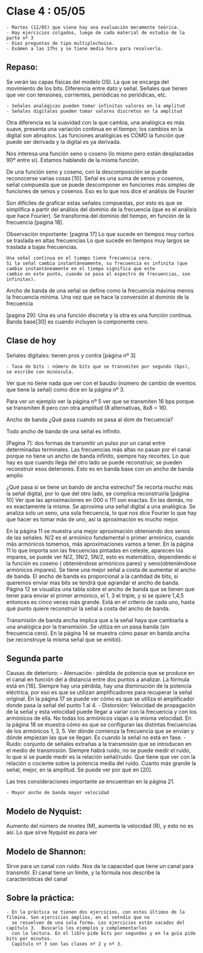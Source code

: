 # Clase 4 : 05/05

	- Martes (12/05) que viene hay una evaluación meramente teórica.
	- Hay ejercicios colgados, luego de cada material de estudio de la parte nº 3
	- Diez preguntas de tipo multiplechoice.
	- Exámen a las 17hs y se tiene media hora para resolverlo.

## Repaso:
Se verán las capas físicas del modelo OSI. La que se encarga del movimiento de los bits. Diferencia entre dato y señal.
Señales que tienen que ver con tensiones, corrientes, periódicas no periódicas, etc.

	- Señales analógicas pueden tomar infinitas valores en la amplitud
	- Señales digitales pueden tomar valores discretos en la amplitud
Otra diferencia es la suavidad con la que cambia, una analógica es más suave, presenta una variación continua en el tiempo; los
cambios en la digital son abruptos. Las funciones analógicas es COMO la función que puede ser derivada y la digital es ya derivada.

Nos interesa una función seno o coseno (lo mismo pero están desplazadas 90º entre si). Estamos hablando de la misma función.

De una función seno y coseno, con la descomposición se puede reconocerse varias cosas [10].
Señal es una suma de senos y cosenos, señal compuesta que se puede descomponer en funciones más simples de funciones de senos y
cosenos. Eso es lo que nos dice el análisis de Fourier

Son difíciles de graficar estas señales compuestas, por esto es que se simplifica a partir del análisis del dominio de la
frecuencia (que es el análisis que hace Fourier). Se transforma del dominio del tiempo, en función de la frecuencia [pagina 18].

Observación importante: [pagina 17]
	Lo que sucede en tiempos muy cortos se traslada en altas frecuencias
	Lo que sucede en tiempos muy largos se traslada a bajas frecuencias.

	Una señal continua en el tiempo tiene frecuencia cero.
	Si la señal cambia instantáneamente, su frecuencia es infinita (que cambie instantáneamente en el tiempo significa que este
	cambio en este punto, cuando se pasa al espectro de frecuencias, son infinitas).

Ancho de banda de una señal se define como la frecuencia máxima menos la frecuencia mínima. Una vez que se hace la conversión al
dominio de la frecuencia

[pagina 29]:
	Una es una función discreta y la otra es una función continua.
	Banda base[30] es cuando incluyen la componente cero.

## Clase de hoy

Señales digitales: tienen pros y contra [página nº 3]

	- Tasa de bits : número de bits que se transmiten por segundo (bps), se escribe con minúscula.

Ver que no tiene nada que ver con el baudio (número de cambio de eventos que tiene la señal) como dice en la página nº 3.

Para ver un ejemplo ver la página nº 5 ver que se transmiten 16 bps porque se transmiten 8 pero con otra amplitud (8 alternativas,
8x8 = 16).

Ancho de banda
¿Qué pasa cuando se pasa al dom de frecuencia?

Todo ancho de banda de una señal es infinito.

[Pagina 7]: dos formas de transmitir un pulso por un canal entre determinadas terminales.
Las frecuencias más altas no pasan por el canal porque no tiene un ancho de banda infinito, siempre hay recortes. Lo que hay es
que cuando llega del otro lado se puede reconstruir, se pueden reconstruir esos deteriores.  Esto es en banda base con un ancho de
banda amplio

¿Qué pasa si se tiene un bando de ancha estrecho? Se recorta mucho más la señal digital, por lo que del otro lado, se complica
reconstruirla [página 10]
Ver que las aproximaciones en 000 o 111 son exactas. En las demás, no es exactamente la misma. Se aproxima una señal digital a una
analógica. Se analiza solo un seno, una sola frecuencia, lo que nos dice Fourier lo que hay que hacer es tomar más de uno, así la
aproximación es mucho mejor.

En la página 11 se muestra una mejor aproximación obteniendo dos senos de las señales. N/2 es el armónico fundamental o primer
armónico, cuando más armónicos tomemos, más aproximaciones vamos a tener.
En la página 11 lo que importa son las frecuencias pintadas en celeste, aparecen los impares, se puede ver N/2, 3N/2, 5N/2, esto
es matemático, dependiendo si la función es coseno ( obteniéndose armónicos pares) y seno(obteniéndose armónicos impares).
Se tiene una mejor señal a costa de aumentar el ancho de banda. El ancho de banda es proporcional a la cantidad de bits, si
queremos enviar mas bits se tendrá que agrandar el ancho de banda.
Página 12 se visualiza una tabla sobre el ancho de banda que se tienen que tener para enviar el primer armónico, el 1, 3 el
triple, y si se quiere 1,4,5 entonces es cinco veces más grande.
Está en el criterio de cada uno, hasta qué punto quiere reconstruir la señal a costa del ancho de banda.

Transmisión de banda ancha implica que a la señal haya que cambiarla a una analógica por la transmisión. Se utiliza en un pasa
banda (sin frecuencia cero).
En la página 14 se muestra cómo pasar en banda ancha (se reconstruye la misma señal que se emitió).

## Segunda parte
Causas de deterioro:
	- Atenuación : pérdida de potencia que se produce en el canal en función del a distancia entre dos puntos a analizar. La
	  fórmula está en [16]. Siempre hay una pérdida, hay una disminución de la potencia eléctrica, por eso es que se utilizan
	  amplificadores para recuperar la señal original. En la página 17 se puede ver cómo es que se utiliza el amplificador
	  donde pasa la señal del punto 1 al 4.
	- Distorsión: Velocidad de propagación de la señal y esta velocidad puede llegar a variar con la frecuencia y con los
	  armónicos de ella. No todas los armónicos viajan a la misma velocidad. En la página 18 se muestra cómo es que se
	  configuran las distintas frecuencias de los armónicos 1, 3, 5. Ver dónde comienza la frecuencia que se envían y dónde
	  empiezan las que se llegan. Es cuando la señal no está en fase.
	- Ruido: conjunto de señales extrañas a la transmisión que se introducen en el medio de transmisión. Siempre habrá ruido,
	  no se puede medir el ruido, lo que si se puede medir es la relación señal/ruido. Que tiene que ver con la relación o
	  cociente sobre la potencia media del ruido. Cuanto más grande la señal, mejor, en la amplitud. Se puede ver por qué en
	  [20].

Las tres consideraciones importante se encuentran en la página 21.

	- Mayor ancho de banda mayor velocidad

Modelo de Nyquist:
-----------------
Aumento del número de niveles (M), aumenta la velocidad (R), y esto no es así. Lo que sirve Nyquist es para ver

Modelo de Shannon:
-----------------
Sirve para un canal con ruido. Nos da la capacidad que tiene un canal para transmitir. El canal tiene un límite, y la fórmula nos
describe la características del canal

Sobre la práctica:
-----------------
	- En la práctica se tienen dos ejercicios, con estos últimos de la filmina. Son ejercicios amplios, en el setndio que no
	  se resuelven de una sola forma. Los ejercicios están sacados del capítulo 3.  Buscarlo los ejemplos y complementarlos
	  con la lectura. En el libro pide bits por segundos y en la guía pide bits por minutos.
	  Capítulo nº 3 son las clases nº 2 y nº 3.

